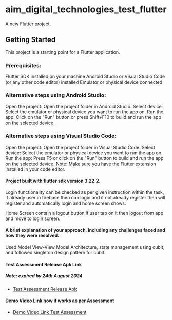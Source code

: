 # aim_digital_technologies_test_flutter

A new Flutter project.

## Getting Started

This project is a starting point for a Flutter application.

### Prerequisites:

Flutter SDK installed on your machine
Android Studio or Visual Studio Code (or any other code editor) installed
Emulator or physical device connected

### Alternative steps using Android Studio:

Open the project: Open the project folder in Android Studio.
Select device: Select the emulator or physical device you want to run the app on.
Run the app: Click on the "Run" button or press Shift+F10 to build and run the app on the selected
device.

### Alternative steps using Visual Studio Code:

Open the project: Open the project folder in Visual Studio Code.
Select device: Select the emulator or physical device you want to run the app on.
Run the app: Press F5 or click on the "Run" button to build and run the app on the selected device.
Note: Make sure you have the Flutter extension installed in your code editor.

#### Project built with flutter sdk version 3.22.2.

Login functionality can be checked as per given instruction within the task, if already user in
firebase then can login and if not already register then will register and automatically
login and home screen shows.

Home Screen contain a logout button if user tap on it then logout from app and move to login screen.

#### A brief explanation of your approach, including any challenges faced and how they were resolved.

Used Model View-View Model Architecture, state management using cubit, and followed singleton design
pattern for cubit.

#### Test Assessment Release Apk Link
#####  Note: expired by 24th August 2024

- [Test Assessment Release Apk](https://we.tl/t-qT2yo44zLl)

#### Demo Video Link how it works as per Assessment

- [Demo Video Link Test Assessment](https://drive.google.com/file/d/1L-CSzX5zdM-Kk20h-LP4jsXm45gPG3zR/view?usp=sharing)

